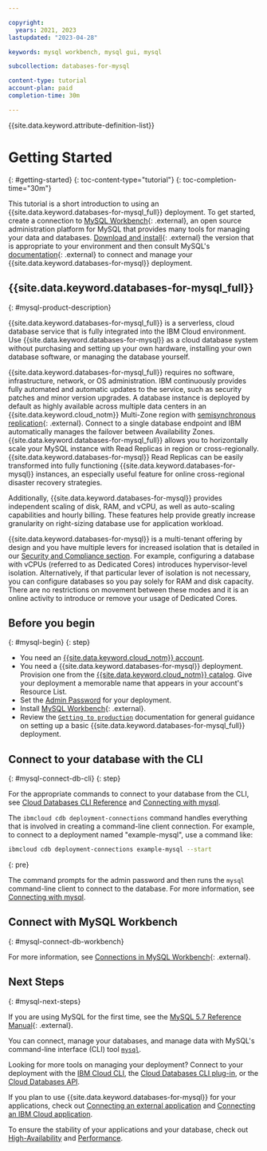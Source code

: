 ```yaml
---

copyright:
  years: 2021, 2023
lastupdated: "2023-04-28"

keywords: mysql workbench, mysql gui, mysql

subcollection: databases-for-mysql

content-type: tutorial
account-plan: paid
completion-time: 30m

---
```


{{site.data.keyword.attribute-definition-list}}

# Getting Started
{: #getting-started}
{: toc-content-type="tutorial"}
{: toc-completion-time="30m"}

This tutorial is a short introduction to using an {{site.data.keyword.databases-for-mysql_full}} deployment. To get started, create a connection to [MySQL Workbench](https://www.mysql.com/products/workbench/){: .external}, an open source administration platform for MySQL that provides many tools for managing your data and databases. [Download and install](https://dev.mysql.com/downloads/workbench/){: .external} the version that is appropriate to your environment and then consult MySQL's [documentation](https://dev.mysql.com/doc/workbench/en/wb-mysql-connections.html){: .external} to connect and manage your {{site.data.keyword.databases-for-mysql}} deployment.


## {{site.data.keyword.databases-for-mysql_full}}
{: #mysql-product-description}

{{site.data.keyword.databases-for-mysql_full}} is a serverless, cloud database service that is fully integrated into the IBM Cloud environment. Use {{site.data.keyword.databases-for-mysql}} as a cloud database system without purchasing and setting up your own hardware, installing your own database software, or managing the database yourself.

{{site.data.keyword.databases-for-mysql_full}} requires no software, infrastructure, network, or OS administration. IBM continuously provides fully automated and automatic updates to the service, such as security patches and minor version upgrades. A database instance is deployed by default as highly available across multiple data centers in an {{site.data.keyword.cloud_notm}} Multi-Zone region with [semisynchronous replication](https://dev.mysql.com/doc/mysql-replication-excerpt/8.0/en/replication-semisync.html){: .external}. Connect to a single database endpoint and IBM automatically manages the failover between Availability Zones. {{site.data.keyword.databases-for-mysql_full}} allows you to horizontally scale your MySQL instance with Read Replicas in region or cross-regionally. {{site.data.keyword.databases-for-mysql}} Read Replicas can be easily transformed into fully functioning {{site.data.keyword.databases-for-mysql}} instances, an especially useful feature for online cross-regional disaster recovery strategies.

Additionally, {{site.data.keyword.databases-for-mysql}} provides independent scaling of disk, RAM, and vCPU, as well as auto-scaling capabilities and hourly billing. These features help provide greatly increase granularity on right-sizing database use for application workload.

{{site.data.keyword.databases-for-mysql}} is a multi-tenant offering by design and you have multiple levers for increased isolation that is detailed in our [Security and Compliance section](/docs/cloud-databases?topic=cloud-databases-manage-security-compliance). For example, configuring a database with vCPUs (referred to as Dedicated Cores) introduces hypervisor-level isolation. Alternatively, if that particular lever of isolation is not necessary, you can configure databases so you pay solely for RAM and disk capacity. There are no restrictions on movement between these modes and it is an online activity to introduce or remove your usage of Dedicated Cores.

## Before you begin
{: #mysql-begin}
{: step}

- You need an [{{site.data.keyword.cloud_notm}} account](https://cloud.ibm.com/registration).
- You need a {{site.data.keyword.databases-for-mysql}} deployment. Provision one from the [{{site.data.keyword.cloud_notm}} catalog](https://cloud.ibm.com/catalog/services/databases-for-mysql). Give your deployment a memorable name that appears in your account's Resource List.
- Set the [Admin Password](/docs/databases-for-mysql?topic=databases-for-mysql-user-management&interface=ui#user-management-set-admin-password-ui) for your deployment.
- Install [MySQL Workbench](https://dev.mysql.com/downloads/workbench/){: .external}.
- Review the [`Getting to production`](/docs/cloud-databases?topic=cloud-databases-best-practices) documentation for general guidance on setting up a basic {{site.data.keyword.databases-for-mysql_full}} deployment.

## Connect to your database with the CLI
{: #mysql-connect-db-cli}
{: step}

For the appropriate commands to connect to your database from the CLI, see [Cloud Databases CLI Reference](https://cloud.ibm.com/docs/databases-cli-plugin?topic=databases-cli-plugin-cdb-reference) and [Connecting with mysql](/docs/databases-for-mysql?topic=databases-for-mysql-connecting-mysql).

The `ibmcloud cdb deployment-connections` command handles everything that is involved in creating a command-line client connection. For example, to connect to a deployment named "example-mysql", use a command like:

```sh
ibmcloud cdb deployment-connections example-mysql --start
```
{: pre}

The command prompts for the admin password and then runs the `mysql` command-line client to connect to the database. For more information, see [Connecting with mysql](/docs/databases-for-mysql?topic=databases-for-mysql-connecting-mysql).

## Connect with MySQL Workbench
{: #mysql-connect-db-workbench}

For more information, see [Connections in MySQL Workbench](https://dev.mysql.com/doc/workbench/en/wb-mysql-connections.html){: .external}.

## Next Steps
{: #mysql-next-steps}

If you are using MySQL for the first time, see the [MySQL 5.7 Reference Manual](https://dev.mysql.com/doc/refman/5.7/en/){: .external}. 

You can connect, manage your databases, and manage data with MySQL's command-line interface (CLI) tool [`mysql`](/docs/databases-for-mysql?topic=databases-for-mysql-connecting-mysql).

Looking for more tools on managing your deployment? Connect to your deployment with the [IBM Cloud CLI](/docs/cli?topic=cli-install-ibmcloud-cli), the [Cloud Databases CLI plug-in](/docs/databases-cli-plugin?topic=databases-cli-plugin-cdb-reference), or the [Cloud Databases API](https://cloud.ibm.com/apidocs/cloud-databases-api).

If you plan to use {{site.data.keyword.databases-for-mysql}} for your applications, check out [Connecting an external application](/docs/databases-for-mysql?topic=databases-for-mysql-external-app) and [Connecting an IBM Cloud application](/docs/databases-for-mysql?topic=databases-for-mysql-ibmcloud-app).

To ensure the stability of your applications and your database, check out [High-Availability](/docs/databases-for-mysql?topic=cloud-databases-ha-dr) and [Performance](/docs/databases-for-mysql?topic=databases-for-mysql-performance).
